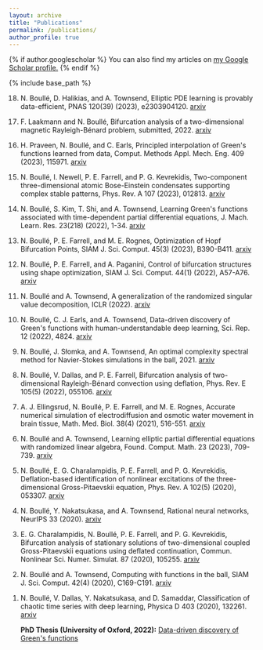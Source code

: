 ```yaml
---
layout: archive
title: "Publications"
permalink: /publications/
author_profile: true
---
```


{% if author.googlescholar %}
  You can also find my articles on <u><a href="{{author.googlescholar}}">my Google Scholar profile</a>.</u>
{% endif %}

{% include base_path %}

<!---
{% for post in site.publications reversed %}
  {% include archive-single.html %}
{% endfor %}
--->

<ol reversed>
<li><p>N. Boullé, D. Halikias, and A. Townsend, Elliptic PDE learning is provably data-efficient, PNAS 120(39) (2023), e2303904120. <a href="https://arxiv.org/abs/2302.12888">arxiv</a>
<li><p> F. Laakmann and N. Boullé, Bifurcation analysis of a two-dimensional magnetic Rayleigh-Bénard problem, submitted, 2022. <a href="https://arxiv.org/abs/2211.12163">arxiv</a>
<li><p> H. Praveen, N. Boullé, and C. Earls, Principled interpolation of Green's functions learned from data, Comput. Methods Appl. Mech. Eng. 409 (2023), 115971. <a href="https://arxiv.org/abs/2211.06299">arxiv</a>
<li><p>N. Boullé, I. Newell, P. E. Farrell, and P. G. Kevrekidis, Two-component three-dimensional atomic Bose-Einstein condensates supporting complex stable patterns, Phys. Rev. A 107 (2023), 012813. <a href="https://arxiv.org/abs/2208.05703">arxiv</a>
<li><p>N. Boullé, S. Kim, T. Shi, and A. Townsend, Learning Green's functions associated with time-dependent partial differential equations, J. Mach. Learn. Res. 23(218) (2022), 1-34. <a href="https://arxiv.org/abs/2204.12789">arxiv</a>
<li><p>N. Boullé, P. E. Farrell, and M. E. Rognes, Optimization of Hopf Bifurcation Points, SIAM J. Sci. Comput. 45(3) (2023), B390-B411. <a href="https://arxiv.org/abs/2201.11684">arxiv</a>
<li><p>N. Boullé, P. E. Farrell, and A. Paganini, Control of bifurcation structures using shape optimization, SIAM J. Sci. Comput. 44(1) (2022), A57-A76. <a href="https://arxiv.org/abs/2105.14884">arxiv</a>
<li><p>N. Boullé and A. Townsend, A generalization of the randomized singular value decomposition, ICLR (2022). <a href="https://arxiv.org/abs/2105.13052">arxiv</a>
<li><p>N. Boullé, C. J. Earls, and A. Townsend, Data-driven discovery of Green's functions with human-understandable deep learning, Sci. Rep. 12 (2022), 4824. <a href="https://arxiv.org/abs/2105.00266">arxiv</a>
<li><p>N. Boullé, J. Słomka, and A. Townsend, An optimal complexity spectral method for Navier-Stokes simulations in the ball, 2021. <a href="https://arxiv.org/abs/2103.16638">arxiv</a>
<li><p>N. Boullé, V. Dallas, and P. E. Farrell, Bifurcation analysis of two-dimensional Rayleigh-Bénard convection using deflation, Phys. Rev. E 105(5) (2022), 055106. <a href="https://arxiv.org/abs/2102.10576">arxiv</a>
<li><p>A. J. Ellingsrud, N. Boullé, P. E. Farrell, and M. E. Rognes, Accurate numerical simulation of electrodiffusion and osmotic water movement in brain tissue, Math. Med. Biol. 38(4) (2021), 516-551. <a href="https://arxiv.org/abs/2102.02539">arxiv</a>
<li><p>N. Boullé and A. Townsend, Learning elliptic partial differential equations with randomized linear algebra, Found. Comput. Math. 23 (2023), 709-739. <a href="https://arxiv.org/abs/2102.00491">arxiv</a>
<li><p>N. Boullé, E. G. Charalampidis, P. E. Farrell, and P. G. Kevrekidis, Deflation-based identification of nonlinear excitations of the three-dimensional Gross-Pitaevskii equation, Phys. Rev. A 102(5) (2020), 053307. <a href="https://arxiv.org/abs/2004.10446">arxiv</a>
<li><p>N. Boullé, Y. Nakatsukasa, and A. Townsend, Rational neural networks, NeurIPS 33 (2020). <a href="https://arxiv.org/abs/2004.01902">arxiv</a>
<li><p>E. G. Charalampidis, N. Boullé, P. E. Farrell, and P. G. Kevrekidis, Bifurcation analysis of stationary solutions of two-dimensional coupled Gross-Pitaevskii equations using deflated continuation, Commun. Nonlinear Sci. Numer. Simulat. 87 (2020), 105255. <a href="https://arxiv.org/abs/1912.00023">arxiv</a>
<li><p>N. Boullé and A. Townsend, Computing with functions in the ball, SIAM J. Sci. Comput. 42(4) (2020), C169-C191. <a href="https://arxiv.org/abs/1911.00114">arxiv</a>
<li><p>N. Boullé, V. Dallas, Y. Nakatsukasa, and D. Samaddar, Classification of chaotic time series with deep learning, Physica D 403 (2020), 132261. <a href="https://arxiv.org/abs/1908.06848">arxiv</a>
<p><b>PhD Thesis (University of Oxford, 2022):</b> <a href="https://nboulle.github.io/files/thesis.pdf">Data-driven discovery of Green's functions</a>